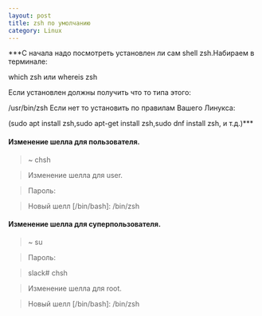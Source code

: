 ```yaml
---
layout: post
title: zsh по умолчанию
category: Linux
---
```


 ***С начала надо посмотреть установлен ли сам shell zsh.Набираем в терминале:

which zsh или whereis zsh

Если установлен должны получить что то типа этого:

/usr/bin/zsh
Если нет то установить по правилам Вашего Линукса:

(sudo apt install zsh,sudo apt-get install zsh,sudo dnf install zsh, и т.д.)***


#### Изменение шелла для пользователя.

>~ chsh

>Изменение шелла для user.

>Пароль:

>Новый шелл [/bin/bash]: /bin/zsh

#### Изменение шелла для суперпользователя.

>~ su

>Пароль:

>slack# chsh

>Изменение шелла для root.

>Новый шелл [/bin/bash]: /bin/zsh